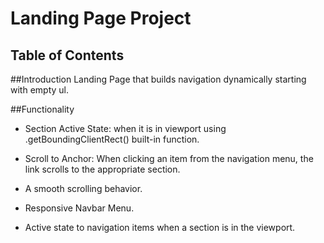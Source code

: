 # Landing Page Project

## Table of Contents
##Introduction
Landing Page that builds navigation dynamically starting with empty ul.

##Functionality
- Section Active State: when it is in viewport using .getBoundingClientRect() built-in function.

- Scroll to Anchor: When clicking an item from the navigation menu, the link scrolls to the appropriate section.
- A smooth scrolling behavior.
- Responsive Navbar Menu.
- Active state to navigation items when a section is in the viewport.

##